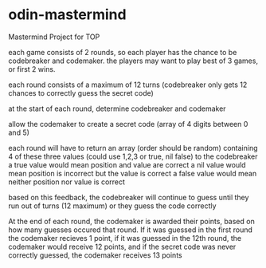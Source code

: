 # odin-mastermind
Mastermind Project for TOP

each game consists of 2 rounds, so each player has the chance to be codebreaker and codemaker.  the players may want to play best of 3 games, or first 2 wins.

each round consists of a maximum of 12 turns (codebreaker only gets 12 chances to correctly guess the secret code)

at the start of each round, determine codebreaker and codemaker

allow the codemaker to create a secret code (array of 4 digits between 0 and 5)

each round will have to return an array (order should be random) containing 4 of these three values (could use 1,2,3 or true, nil false) to the codebreaker
a true value would mean position and value are correct
a nil value would mean position is incorrect but the value is correct
a false value would mean neither position nor value is correct

based on this feedback, the codebreaker will continue to guess until they run out of turns (12 maximum) or they guess the code correctly

At the end of each round, the codemaker is awarded their points, based on how many guesses occured that round.  If it was guessed in the first round the codemaker recieves 1 point, if it was guessed in the 12th round, the codemaker would receive 12 points, and if the secret code was never correctly guessed, the codemaker receives 13 points